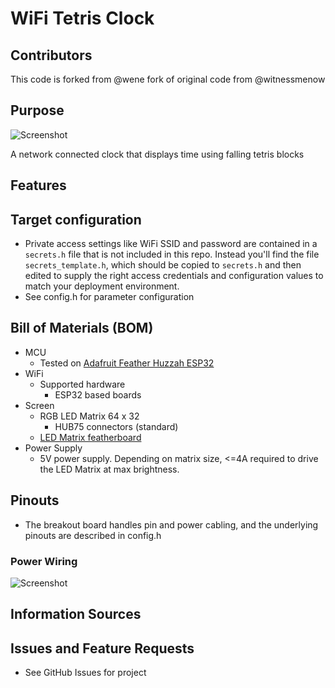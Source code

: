 # WiFi Tetris Clock

## Contributors
This code is forked from @wene fork of original code from @witnessmenow

## Purpose
![Screenshot](readme/front_face.png)

A network connected clock that displays time using falling tetris blocks

## Features

## Target configuration
- Private access settings like WiFi SSID and password are contained in a `secrets.h` file that is not included in this repo.  Instead you'll find the file `secrets_template.h`, which should be copied to `secrets.h` and then edited to supply the right access credentials and configuration values to match your deployment environment.
- See config.h for parameter configuration

## Bill of Materials (BOM)
- MCU
    - Tested on [Adafruit Feather Huzzah ESP32](https://www.adafruit.com/product/3405)
- WiFi
    - Supported hardware
        - ESP32 based boards
- Screen
  - RGB LED Matrix 64 x 32
    - HUB75 connectors (standard)
  - [LED Matrix featherboard](https://www.tindie.com/products/brianlough/huzzah-32-matrix-featherwing/#specs)
- Power Supply
  - 5V power supply. Depending on matrix size, <=4A required to drive the LED Matrix at max brightness.

## Pinouts
- The breakout board handles pin and power cabling, and the underlying pinouts are described in config.h

### Power Wiring
![Screenshot](readme/wiring.png)

## Information Sources

## Issues and Feature Requests
- See GitHub Issues for project